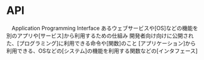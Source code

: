 # API
　Application Programming Interface
 あるウェブサービスや[OS]などの機能を別のアプリや[サービス]から利用するための仕組み
 開発者向け向けに公開された、[プログラミング]に利用できる命令や[関数]のこと
 [アプリケーション]から利用できる、OSなどの[システム]の機能を利用する関数などの[インタフェース]
